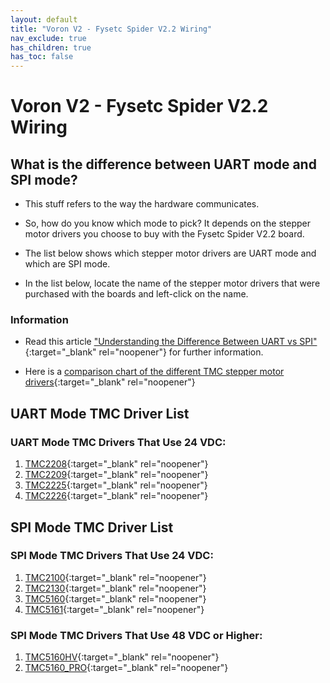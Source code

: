 ```yaml
---
layout: default
title: "Voron V2 - Fysetc Spider V2.2 Wiring"
nav_exclude: true
has_children: true
has_toc: false
---
```


# Voron V2 - Fysetc Spider V2.2 Wiring

## What is the difference between UART mode and SPI mode?

* This stuff refers to the way the hardware communicates.

* So, how do you know which mode to pick? It depends on the stepper motor drivers you choose to buy with the Fysetc Spider V2.2 board.

* The list below shows which stepper motor drivers are UART mode and which are SPI mode.

* In the list below, locate the name of the stepper motor drivers that were purchased with the boards and left-click on the name.

### Information

* Read this article ["Understanding the Difference Between UART vs SPI" ](./images/What_is_the_Difference_Between_SPI_vs_UART.pdf#toolbar=1&page=1){:target="_blank" rel="noopener"} for further information.

* Here is a [comparison chart of the different TMC stepper motor drivers](https://learn.watterott.com/silentstepstick/comparison/){:target="_blank" rel="noopener"}


## UART Mode TMC Driver List

### UART Mode TMC Drivers That Use 24 VDC:

1.  [TMC2208](./v2_spiderv22_uart_wiring#voron-v2---fysetc-spider-v22-tmc2208-tmc2209-tmc2225-or-tmc2226){:target="_blank" rel="noopener"}
2.  [TMC2209](./v2_spiderv22_uart_wiring#voron-v2---fysetc-spider-v22-tmc2208-tmc2209-tmc2225-or-tmc2226){:target="_blank" rel="noopener"}
3.  [TMC2225](./v2_spiderv22_uart_wiring#voron-v2---fysetc-spider-v22-tmc2208-tmc2209-tmc2225-or-tmc2226){:target="_blank" rel="noopener"}
4.  [TMC2226](./v2_spiderv22_uart_wiring#voron-v2---fysetc-spider-v22-tmc2208-tmc2209-tmc2225-or-tmc2226){:target="_blank" rel="noopener"}


## SPI Mode TMC Driver List

### SPI Mode TMC Drivers That Use 24 VDC:

1.  [TMC2100](./v2_spiderv22_spi_wiring#voron-v2---fysetc-spider-v22-tmc2100-tmc2130-tmc5160-tmc5161-tmc5160hv-tmc5160pro){:target="_blank" rel="noopener"}
2.  [TMC2130](./v2_spiderv22_spi_wiring#voron-v2---fysetc-spider-v22-tmc2100-tmc2130-tmc5160-tmc5161-tmc5160hv-tmc5160pro){:target="_blank" rel="noopener"}
3.  [TMC5160](./v2_spiderv22_spi_wiring#voron-v2---fysetc-spider-v22-tmc2100-tmc2130-tmc5160-tmc5161-tmc5160hv-tmc5160pro){:target="_blank" rel="noopener"}
4.  [TMC5161](./v2_spiderv22_spi_wiring#voron-v2---fysetc-spider-v22-tmc2100-tmc2130-tmc5160-tmc5161-tmc5160hv-tmc5160pro){:target="_blank" rel="noopener"}

### SPI Mode TMC Drivers That Use 48 VDC or Higher:

1. [TMC5160HV](./v2_spiderv22_spi_wiring#voron-v2---fysetc-spider-v22-tmc2100-tmc2130-tmc5160-tmc5161-tmc5160hv-tmc5160pro){:target="_blank" rel="noopener"}
2. [TMC5160_PRO](./v2_spiderv22_spi_wiring#voron-v2---fysetc-spider-v22-tmc2100-tmc2130-tmc5160-tmc5161-tmc5160hv-tmc5160pro){:target="_blank" rel="noopener"}